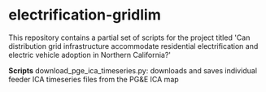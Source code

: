 # electrification-gridlim
This repository contains a partial set of scripts for the project titled 'Can distribution grid infrastructure accommodate residential electrification and electric vehicle adoption in Northern California?'

**Scripts**
download_pge_ica_timeseries.py: downloads and saves individual feeder ICA timeseries files from the PG&E ICA map

